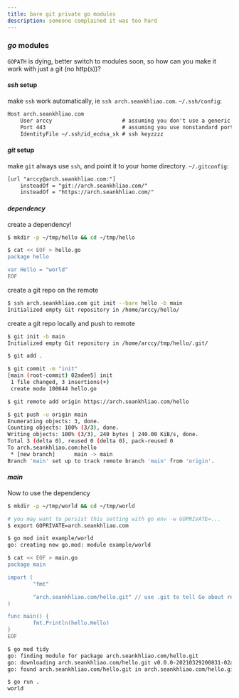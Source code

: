 ```yaml
---
title: bare git private go modules
description: someone complained it was too hard
---
```


### _go_ modules

`GOPATH` is dying, better switch to modules soon,
so how can you make it work with just a git (no http(s))?

#### _ssh_ setup

make `ssh` work automatically, ie `ssh arch.seankhliao.com`. `~/.ssh/config`:

```txt
Host arch.seankhliao.com
    User arccy                      # assuming you don't use a generic git user
    Port 443                        # assuming you use nonstandard port
    IdentityFile ~/.ssh/id_ecdsa_sk # ssh keyzzzz
```

#### _git_ setup

make `git` always use `ssh`, and point it to your home directory. `~/.gitconfig`:

```txt
[url "arccy@arch.seankhliao.com:"]
    insteadOf = "git://arch.seankhliao.com/"
    insteadOf = "https://arch.seankhliao.com/"
```

#### _dependency_

create a dependency!

```sh
$ mkdir -p ~/tmp/hello && cd ~/tmp/hello

$ cat << EOF > hello.go
package hello

var Hello = "world"
EOF
```

create a git repo on the remote

```sh
$ ssh arch.seankhliao.com git init --bare hello -b main
Initialized empty Git repository in /home/arccy/hello/
```

create a git repo locally and push to remote

```sh
$ git init -b main
Initialized empty Git repository in /home/arccy/tmp/hello/.git/

$ git add .

$ git commit -m "init"
[main (root-commit) 02adee5] init
 1 file changed, 3 insertions(+)
 create mode 100644 hello.go

$ git remote add origin https://arch.seankhliao.com/hello

$ git push -u origin main
Enumerating objects: 3, done.
Counting objects: 100% (3/3), done.
Writing objects: 100% (3/3), 240 bytes | 240.00 KiB/s, done.
Total 3 (delta 0), reused 0 (delta 0), pack-reused 0
To arch.seankhliao.com:hello
 * [new branch]      main -> main
Branch 'main' set up to track remote branch 'main' from 'origin'.
```

#### _main_

Now to use the dependency

```sh
$ mkdir -p ~/tmp/world && cd ~/tmp/world

# you may want to persist this setting with go env -w GOPRIVATE=...
$ export GOPRIVATE=arch.seankhliao.com

$ go mod init example/world
go: creating new go.mod: module example/world

$ cat << EOF > main.go
package main

import (
        "fmt"

        "arch.seankhliao.com/hello.git" // use .git to tell Go about repo root
)

func main() {
        fmt.Println(hello.Hello)
}
EOF

$ go mod tidy
go: finding module for package arch.seankhliao.com/hello.git
go: downloading arch.seankhliao.com/hello.git v0.0.0-20210329200831-02adee55f661
go: found arch.seankhliao.com/hello.git in arch.seankhliao.com/hello.git v0.0.0-20210329200831-02adee55f661

$ go run .
world
```
